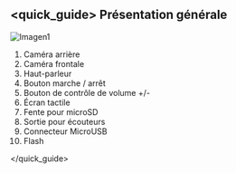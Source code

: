 ## <quick_guide> Présentation générale

![Imagen1](http://static.energysistem.com/images/manuals/42243/54e37ba77931c.jpg)

1. Caméra arrière
2. Caméra frontale
3. Haut-parleur
4. Bouton marche / arrêt
5. Bouton de contrôle de volume +/-
6. Écran tactile
7. Fente pour microSD
8. Sortie pour écouteurs
9. Connecteur MicroUSB
10. Flash

</quick_guide>
